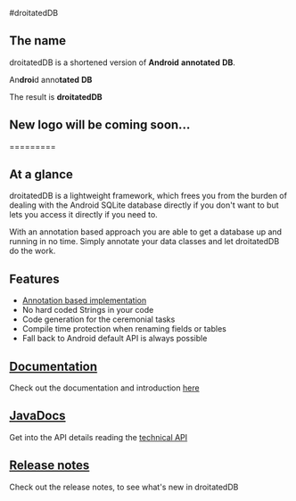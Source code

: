 #droitatedDB

## The name
droitatedDB is a shortened version of **Android** **annotated** **DB**.

An**droi**d anno**tated** **DB**

The result is **droitatedDB**


## New logo will be coming soon...
=========

## At a glance ##
droitatedDB is a lightweight framework, which frees you from the burden of dealing with the Android SQLite database directly if you don't want to but lets you access it directly if you need to.

With an annotation based approach you are able to get a database up and running in no time. Simply annotate your data classes and let droitatedDB do the work.


## Features ##
 * [Annotation based implementation](https://github.com/arconsis/droitatedDB/wiki/Annotations)
 * No hard coded Strings in your code
 * Code generation for the ceremonial tasks
 * Compile time protection when renaming fields or tables
 * Fall back to Android default API is always possible


## [Documentation](https://github.com/arconsis/droitatedDB/wiki) ##
Check out the documentation and introduction [here](https://github.com/arconsis/droitatedDB/wiki)


## [JavaDocs](http://arconsis.github.io/droitatedDB/) ##
Get into the API details reading the [technical API](http://arconsis.github.io/droitatedDB/)

## [Release notes](https://github.com/arconsis/droitatedDB/releases) ##
Check out the release notes, to see what's new in droitatedDB
